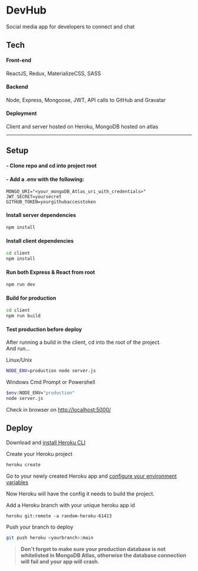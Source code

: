 # DevHub

Social media app for developers to connect and chat

## Tech

#### Front-end

ReactJS, Redux, MaterializeCSS, SASS

#### Backend

Node, Express, Mongoose, JWT, API calls to GitHub and Gravatar

#### Deployment

Client and server hosted on Heroku, MongoDB hosted on atlas

---

## Setup

#### - Clone repo and cd into project root

#### - Add a .env with the following:

```
MONGO_URI="<your_mongoDB_Atlas_uri_with_credentials>"
JWT_SECRET=yoursecret
GITHUB_TOKEN=yourgithubaccesstoken
```

#### Install server dependencies

```bash
npm install
```

#### Install client dependencies

```bash
cd client
npm install
```

#### Run both Express & React from root

```bash
npm run dev
```

#### Build for production

```bash
cd client
npm run build
```

#### Test production before deploy

After running a build in the client, cd into the root of the project.  
And run...

Linux/Unix

```bash
NODE_ENV=production node server.js
```

Windows Cmd Prompt or Powershell

```bash
$env:NODE_ENV="production"
node server.js
```

Check in browser on [http://localhost:5000/](http://localhost:5000/)

## Deploy

Download and [install Heroku CLI](https://devcenter.heroku.com/articles/heroku-cli)

Create your Heroku project

```bash
heroku create
```

Go to your newly created Heroku app and [configure your environment variables](https://devcenter.heroku.com/articles/config-vars)

Now Heroku will have the config it needs to build the project.

Add a Heroku branch with your unique heroku app id

```
heroku git:remote -a random-heroku-61413
```

Push your branch to deploy

```bash
git push heroku <yourbranch>:main
```

> **Don't forget to make sure your production database is not whitelisted in MongoDB Atlas, otherwise the database connection will fail and your app will crash.**
